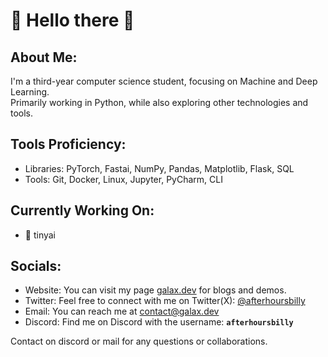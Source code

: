# 🌟 Hello there 👋

## About Me:
I'm a third-year computer science student, focusing on Machine and Deep Learning. \
Primarily working in Python, while also exploring other technologies and tools.

## Tools Proficiency:
- Libraries: PyTorch, Fastai, NumPy, Pandas, Matplotlib, Flask, SQL
- Tools: Git, Docker, Linux, Jupyter, PyCharm, CLI

## Currently Working On:
<!--
- 🔥 Mojo programming language
-->
- 🌱 tinyai
## Socials:
- Website: You can visit my page [galax.dev](https://galax.dev) for blogs and demos.
- Twitter: Feel free to connect with me on Twitter(X): [@afterhoursbilly](https://twitter.com/afterhoursbilly)
- Email: You can reach me at [contact@galax.dev](mailto:contact@galax.dev)
- Discord: Find me on Discord with the username: **`afterhoursbilly`**


Contact on discord or mail for any questions or collaborations.
<!--
### Suport me:
- Hire me .

-->

